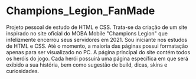 # Champions_Legion_FanMade
Projeto pessoal de estudo de HTML e CSS. Trata-se da criação de um site inspirado no site oficial do MOBA Mobile "Champions Legion" que infelizmente encerrou seus servidores em 2021.
Sou iniciante nos estudos de HTML e CSS. Até o momento, a maioria das páginas possui formatação apenas para ser visualizado no PC.
A página principal do site contém todos os heróis do jogo. Cada herói possuirá uma página específica em que será exibido a sua história, bem como sugestão de build, dicas, skins e curiosidades.
